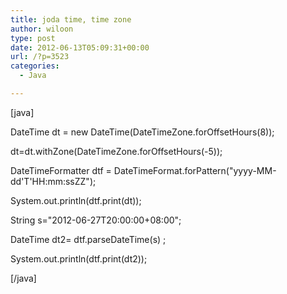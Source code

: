 ```yaml
---
title: joda time, time zone
author: wiloon
type: post
date: 2012-06-13T05:09:31+00:00
url: /?p=3523
categories:
  - Java

---
```

[java]

DateTime dt = new DateTime(DateTimeZone.forOffsetHours(8));
   
dt=dt.withZone(DateTimeZone.forOffsetHours(-5));
   
DateTimeFormatter dtf = DateTimeFormat.forPattern("yyyy-MM-dd'T'HH:mm:ssZZ");
   
System.out.println(dtf.print(dt));
   
String s="2012-06-27T20:00:00+08:00";
   
DateTime dt2= dtf.parseDateTime(s) ;
   
System.out.println(dtf.print(dt2));

[/java]